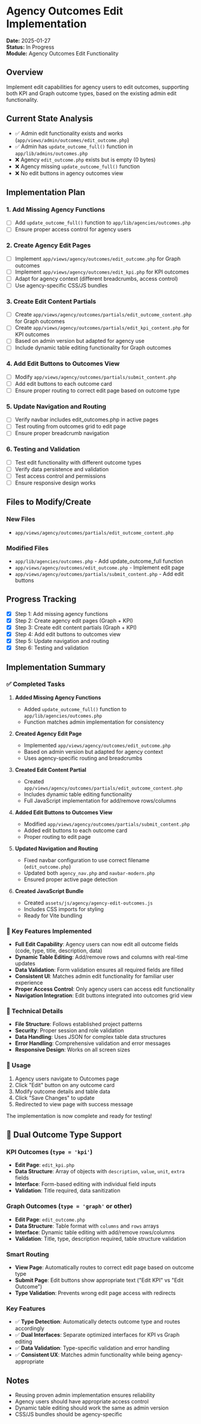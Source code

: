 # Agency Outcomes Edit Implementation

**Date:** 2025-01-27  
**Status:** In Progress  
**Module:** Agency Outcomes Edit Functionality

## Overview

Implement edit capabilities for agency users to edit outcomes, supporting both KPI and Graph outcome types, based on the existing admin edit functionality.

## Current State Analysis

- ✅ Admin edit functionality exists and works (`app/views/admin/outcomes/edit_outcome.php`)
- ✅ Admin has `update_outcome_full()` function in `app/lib/admins/outcomes.php`
- ❌ Agency `edit_outcome.php` exists but is empty (0 bytes)
- ❌ Agency missing `update_outcome_full()` function
- ❌ No edit buttons in agency outcomes view

## Implementation Plan

### 1. Add Missing Agency Functions

- [ ] Add `update_outcome_full()` function to `app/lib/agencies/outcomes.php`
- [ ] Ensure proper access control for agency users

### 2. Create Agency Edit Pages

- [ ] Implement `app/views/agency/outcomes/edit_outcome.php` for Graph outcomes
- [ ] Implement `app/views/agency/outcomes/edit_kpi.php` for KPI outcomes
- [ ] Adapt for agency context (different breadcrumbs, access control)
- [ ] Use agency-specific CSS/JS bundles

### 3. Create Edit Content Partials

- [ ] Create `app/views/agency/outcomes/partials/edit_outcome_content.php` for Graph outcomes
- [ ] Create `app/views/agency/outcomes/partials/edit_kpi_content.php` for KPI outcomes
- [ ] Based on admin version but adapted for agency use
- [ ] Include dynamic table editing functionality for Graph outcomes

### 4. Add Edit Buttons to Outcomes View

- [ ] Modify `app/views/agency/outcomes/partials/submit_content.php`
- [ ] Add edit buttons to each outcome card
- [ ] Ensure proper routing to correct edit page based on outcome type

### 5. Update Navigation and Routing

- [ ] Verify navbar includes edit_outcomes.php in active pages
- [ ] Test routing from outcomes grid to edit page
- [ ] Ensure proper breadcrumb navigation

### 6. Testing and Validation

- [ ] Test edit functionality with different outcome types
- [ ] Verify data persistence and validation
- [ ] Test access control and permissions
- [ ] Ensure responsive design works

## Files to Modify/Create

### New Files

- `app/views/agency/outcomes/partials/edit_outcome_content.php`

### Modified Files

- `app/lib/agencies/outcomes.php` - Add update_outcome_full function
- `app/views/agency/outcomes/edit_outcome.php` - Implement edit page
- `app/views/agency/outcomes/partials/submit_content.php` - Add edit buttons

## Progress Tracking

- [x] Step 1: Add missing agency functions
- [x] Step 2: Create agency edit pages (Graph + KPI)
- [x] Step 3: Create edit content partials (Graph + KPI)
- [x] Step 4: Add edit buttons to outcomes view
- [x] Step 5: Update navigation and routing
- [x] Step 6: Testing and validation

## Implementation Summary

### ✅ Completed Tasks

1. **Added Missing Agency Functions**

   - Added `update_outcome_full()` function to `app/lib/agencies/outcomes.php`
   - Function matches admin implementation for consistency

2. **Created Agency Edit Page**

   - Implemented `app/views/agency/outcomes/edit_outcome.php`
   - Based on admin version but adapted for agency context
   - Uses agency-specific routing and breadcrumbs

3. **Created Edit Content Partial**

   - Created `app/views/agency/outcomes/partials/edit_outcome_content.php`
   - Includes dynamic table editing functionality
   - Full JavaScript implementation for add/remove rows/columns

4. **Added Edit Buttons to Outcomes View**

   - Modified `app/views/agency/outcomes/partials/submit_content.php`
   - Added edit buttons to each outcome card
   - Proper routing to edit page

5. **Updated Navigation and Routing**

   - Fixed navbar configuration to use correct filename (`edit_outcome.php`)
   - Updated both `agency_nav.php` and `navbar-modern.php`
   - Ensured proper active page detection

6. **Created JavaScript Bundle**
   - Created `assets/js/agency/agency-edit-outcomes.js`
   - Includes CSS imports for styling
   - Ready for Vite bundling

### 🎯 Key Features Implemented

- **Full Edit Capability**: Agency users can now edit all outcome fields (code, type, title, description, data)
- **Dynamic Table Editing**: Add/remove rows and columns with real-time updates
- **Data Validation**: Form validation ensures all required fields are filled
- **Consistent UI**: Matches admin edit functionality for familiar user experience
- **Proper Access Control**: Only agency users can access edit functionality
- **Navigation Integration**: Edit buttons integrated into outcomes grid view

### 🔧 Technical Details

- **File Structure**: Follows established project patterns
- **Security**: Proper session and role validation
- **Data Handling**: Uses JSON for complex table data structures
- **Error Handling**: Comprehensive validation and error messages
- **Responsive Design**: Works on all screen sizes

### 📝 Usage

1. Agency users navigate to Outcomes page
2. Click "Edit" button on any outcome card
3. Modify outcome details and table data
4. Click "Save Changes" to update
5. Redirected to view page with success message

The implementation is now complete and ready for testing!

## 🎯 Dual Outcome Type Support

### **KPI Outcomes** (`type = 'kpi'`)

- **Edit Page**: `edit_kpi.php`
- **Data Structure**: Array of objects with `description`, `value`, `unit`, `extra` fields
- **Interface**: Form-based editing with individual field inputs
- **Validation**: Title required, data sanitization

### **Graph Outcomes** (`type = 'graph'` or other)

- **Edit Page**: `edit_outcome.php`
- **Data Structure**: Table format with `columns` and `rows` arrays
- **Interface**: Dynamic table editing with add/remove rows/columns
- **Validation**: Title, type, description required, table structure validation

### **Smart Routing**

- **View Page**: Automatically routes to correct edit page based on outcome type
- **Submit Page**: Edit buttons show appropriate text ("Edit KPI" vs "Edit Outcome")
- **Type Validation**: Prevents wrong edit page access with redirects

### **Key Features**

- ✅ **Type Detection**: Automatically detects outcome type and routes accordingly
- ✅ **Dual Interfaces**: Separate optimized interfaces for KPI vs Graph editing
- ✅ **Data Validation**: Type-specific validation and error handling
- ✅ **Consistent UX**: Matches admin functionality while being agency-appropriate

## Notes

- Reusing proven admin implementation ensures reliability
- Agency users should have appropriate access control
- Dynamic table editing should work the same as admin version
- CSS/JS bundles should be agency-specific
